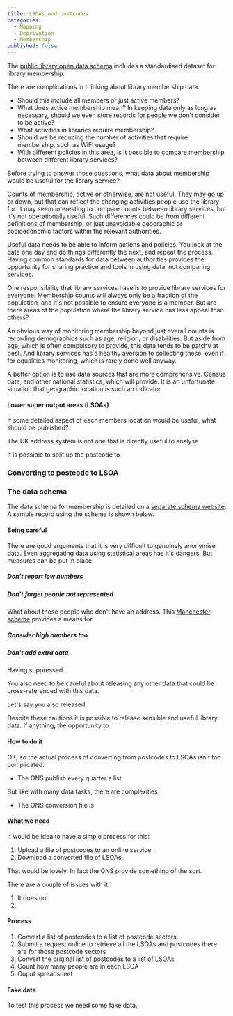 ```yaml
---
title: LSOAs and postcodes
categories: 
  - Mapping
  - Deprivation
  - Membership
published: false
---
```


The [public library open data schema](https://schema.librarydata.uk/membership) includes a standardised dataset for library membership.

There are complications in thinking about library membership data.

- Should this include all members or just active members?
- What does active membership mean? In keeping data only as long as necessary, should we even store records for people we don't consider to be active?
- What activities in libraries require membership?
- Should we be reducing the number of activities that require membership, such as WiFi usage?
- With different policies in this area, is it possible to compare membership between different library services?

Before trying to answer those questions, what data about membership would be useful for the library service?

Counts of membership, active or otherwise, are not useful. They may go up or down, but that can reflect the changing activities people use the library for. It may seem interesting to compare counts between library services, but it's not operationally useful. Such differences could be from different definitions of membership, or just unavoidable geographic or socioeconomic factors within the relevant authorities.

Useful data needs to be able to inform actions and policies. You look at the data one day and do things differently the next, and repeat the process. Having common standards for data between authorities provides the opportunity for sharing practice and tools in using data, not comparing services.

One responsibility that library services have is to provide library services for everyone. Membership counts will always only be a fraction of the population, and it's not possible to ensure everyone is a member. But are there areas of the population where the library service has less appeal than others?

An obvious way of monitoring membership beyond just overall counts is recording demographics such as age, religion, or disabilities. But aside from age, which is often compulsory to provide, this data tends to be patchy at best. And library services has a healthy aversion to collecting these, even if for equalities monitoring, which is rarely done well anyway.

A better option is to use data sources that are more comprehensive. Census data, and other national statistics, which will provide. It is an unfortunate situation that geographic location is such an indicator 

#### Lower super output areas (LSOAs)

If some detailed aspect of each members location would be useful, what should be published?

The UK address system is not one that is directly useful to analyse. 

It is possible to split up the postcode to 




### Converting to postcode to LSOA




### The data schema

The data schema for membership is detailed on a [separate schema website](https://schema.librarydata.uk/membership). A sample record using the schema is shown below.




#### Being careful

There are good arguments that it is very difficult to genuinely anonymise data. Even aggregating data using statistical areas has it's dangers. But measures can be put in place

##### Don't report low numbers


##### Don't forget people not represented

What about those people who don't have an address. This [Manchester scheme](https://www.bbc.co.uk/news/uk-england-manchester-41775445) provides a means for 




##### Consider high numbers too


##### Don't add extra data

Having suppressed 

You also need to be careful about releasing any other data that could be cross-referenced with this data.

Let's say you also released


Despite these cautions it is possible to release sensible and useful library data. If anything, the opportunity to 

#### How to do it

OK, so the actual process of converting from postcodes to LSOAs isn't too complicated.

* The ONS publish every quarter a list 

But like with many data tasks, there are complexities

* The ONS conversion file is 


#### What we need

It would be idea to have a simple process for this:

1. Upload a file of postcodes to an online service
2. Download a converted file of LSOAs.

That would be lovely. In fact the ONS provide something of the sort.

There are a couple of issues with it:

1. It does not 
2. 



#### Process

1. Convert a list of postcodes to a list of postcode sectors.
2. Submit a request online to retrieve all the LSOAs and postcodes there are for those postcode sectors
3. Convert the original list of postcodes to a list of LSOAs
4. Count how many people are in each LSOA
5. Ouput spreadsheet

#### Fake data

To test this process we need some fake data.

<!--stackedit_data:
eyJoaXN0b3J5IjpbMTgwMjg4Mzg4NCwtNTAxNTQyNjk5LC0xMz
gzODE5ODMxLDIxMzk2NDQ2MzksLTgwMzk2MzM0NSwtMTUwMjY4
Mzk2NiwtMTYwMzc2NDcxNl19
-->